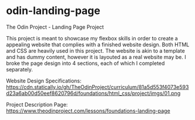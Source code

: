 # odin-landing-page
The Odin Project - Landing Page Project

This project is meant to showcase my flexbox skills in order to create a appealing website that complies with a finished website design. Both HTML and CSS are heavily used in this project. The website is akin to a template and has dummy content, however it is layouted as a real website may be. I broke the page design into 4 sections, each of which I completed separately. 

Website Design Specifications:
https://cdn.statically.io/gh/TheOdinProject/curriculum/81a5d553f4073e593d23a6ab00d50eef8620796d/foundations/html_css/project/imgs/01.png

Project Description Page: 
https://www.theodinproject.com/lessons/foundations-landing-page

